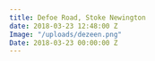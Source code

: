 ```yaml
---
title: Defoe Road, Stoke Newington
date: 2018-03-23 12:48:00 Z
Image: "/uploads/dezeen.png"
Date: 2018-03-23 00:00:00 Z
---
```


